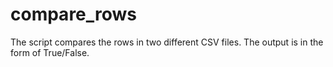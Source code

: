 # compare_rows
The script compares the rows in two different CSV files. The output is in the form of True/False. 
